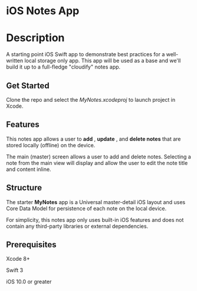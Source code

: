 # iOS Notes App

# Description

A starting point iOS Swift app to demonstrate best practices for a well-written local storage only app. This app will be used as a base and we&#39;ll build it up to a full-fledge &quot;cloudify&quot; notes app.

## Get Started

Clone the repo and select the _MyNotes.xcodeproj_ to launch project in Xcode.

## Features

This notes app allows a user to **add** , **update** , and **delete notes** that are stored locally (offline) on the device.

The main (master) screen allows a user to add and delete notes. Selecting a note from the main view will display and allow the user to edit the note title and content inline.

## Structure

The starter **MyNotes** app is a Universal master-detail iOS layout and uses Core Data Model for persistence of each note on the local device.

For simplicity, this notes app only uses built-in iOS features and does not contain any third-party libraries or external dependencies.

## Prerequisites

Xcode 8+

Swift 3

iOS 10.0 or greater